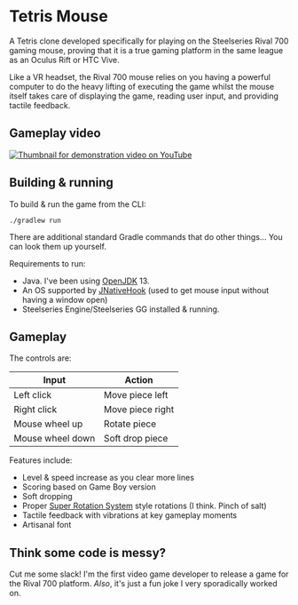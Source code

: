 # Tetris Mouse

A Tetris clone developed specifically for playing on the Steelseries Rival 700 gaming mouse, proving that it is a true gaming platform in the same league as an Oculus Rift or HTC Vive.

Like a VR headset, the Rival 700 mouse relies on you having a powerful computer to do the heavy lifting of executing the game whilst the mouse itself takes care of displaying the game, reading user input, and providing tactile feedback.

## Gameplay video

[![Thumbnail for demonstration video on YouTube](http://img.youtube.com/vi/tr0I15GGhJk/0.jpg)](http://www.youtube.com/watch?v=tr0I15GGhJk)

## Building & running

To build & run the game from the CLI:

`./gradlew run`

There are additional standard Gradle commands that do other things... You can look them up yourself.

Requirements to run:

- Java. I've been using [OpenJDK](https://adoptopenjdk.net/) 13.
- An OS supported by [JNativeHook](https://github.com/kwhat/jnativehook) (used to get mouse input without having a window open)
- Steelseries Engine/Steelseries GG installed & running.

## Gameplay

The controls are:

| Input | Action |
|-------|--------|
| Left click | Move piece left |
| Right click |Move piece right |
| Mouse wheel up | Rotate piece |
| Mouse wheel down | Soft drop piece |

Features include:

- Level & speed increase as you clear more lines
- Scoring based on Game Boy version
- Soft dropping
- Proper [Super Rotation System](https://strategywiki.org/wiki/Tetris/Rotation_systems) style rotations (I think. Pinch of salt)
- Tactile feedback with vibrations at key gameplay moments
- Artisanal font

## Think some code is messy?

Cut me some slack! I'm the first video game developer to release a game for the Rival 700 platform. _Also_, it's just a fun joke I very sporadically worked on.